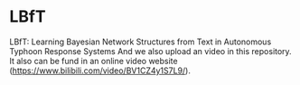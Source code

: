 # LBfT
LBfT: Learning Bayesian Network Structures from Text in Autonomous Typhoon Response Systems
And we also upload an video in this repository. It also can be fund in an online video website (https://www.bilibili.com/video/BV1CZ4y1S7L9/).

